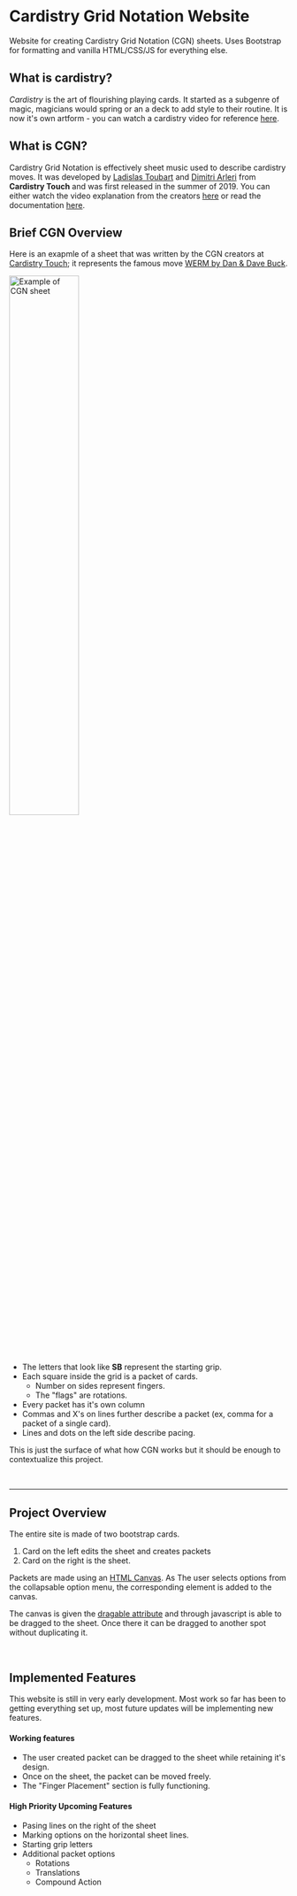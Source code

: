 # Cardistry Grid Notation Website
Website for creating Cardistry Grid Notation (CGN) sheets. Uses Bootstrap for formatting and vanilla HTML/CSS/JS for everything else.


## What is cardistry?
*Cardistry* is the art of flourishing playing cards. It started as a subgenre of magic, magicians would spring or an a deck to add style to their routine. It is now it's own artform - you can watch a cardistry video for reference [here](https://youtu.be/No_yMP_HKFo).

## What is CGN? 
Cardistry Grid Notation is effectively sheet music used to describe cardistry moves. It was developed by [Ladislas Toubart](https://www.instagram.com/mayo_naara/) and [Dimitri Arleri](https://www.instagram.com/dimitriarleri/?hl=en) from **Cardistry Touch** and was first released in the summer of 2019. You can either watch the video explanation from the creators [here](https://youtu.be/VAibY1Xx09w) or read the documentation [here](https://www.dropbox.com/s/073zvqcchsyjtod/CGN%20v1.0%20-%20Documentation.pdf). 


## Brief CGN Overview

Here is an exapmle of a sheet that was written by the CGN creators at [Cardistry Touch](https://www.cardistrytouch.com/stories/the-notation-system/); it represents the famous move [WERM by Dan & Dave Buck](https://youtu.be/o6HNsuFaETA?t=383).

<img src="https://www.cardistrytouch.com/wp-content/uploads/2020/04/full-werm2-CGN-e1586947197601.png" alt="Example of CGN sheet" width="50%">


* The letters that look like **SB** represent the starting grip. 
* Each square inside the grid is a packet of cards. 
    * Number on sides represent fingers.
    * The "flags" are rotations.
* Every packet has it's own column
* Commas and X's on lines further describe a packet (ex, comma for a packet of a single card).
* Lines and dots on the left side describe pacing.


This is just the surface of what how CGN works but it should be enough to contextualize this project. 


<br />

---

## Project Overview

The entire site is made of two bootstrap cards.
1. Card on the left edits the sheet and creates packets
2. Card on the right is the sheet.

Packets are made using an [HTML Canvas](https://developer.mozilla.org/en-US/docs/Web/API/Canvas_API). As The user selects options from the collapsable option menu, the corresponding element is added to the canvas. 

The canvas is given the [dragable attribute](https://developer.mozilla.org/en-US/docs/Web/HTML/Global_attributes/draggable) and through javascript is able to be dragged to the sheet. Once there it can be dragged to another spot without duplicating it. 


<br />


## Implemented Features
This website is still in very early development. Most work so far has been to getting everything set up, most future updates will be implementing new features.

#### Working features
- The user created packet can be dragged to the sheet while retaining it's design.
- Once on the sheet, the packet can be moved freely.
- The "Finger Placement" section is fully functioning. 

#### High Priority Upcoming Features 
- Pasing lines on the right of the sheet
- Marking options on the horizontal sheet lines.
- Starting grip letters
- Additional packet options
  - Rotations
  - Translations
  - Compound Action
